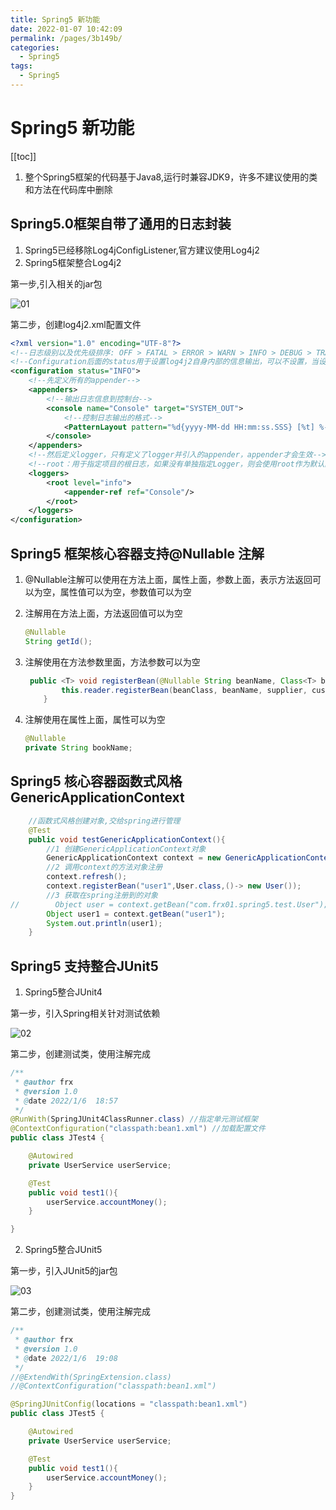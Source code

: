 ```yaml
---
title: Spring5 新功能
date: 2022-01-07 10:42:09
permalink: /pages/3b149b/
categories:
  - Spring5
tags:
  - Spring5
---
```

# Spring5 新功能

[[toc]]

1. 整个Spring5框架的代码基于Java8,运行时兼容JDK9，许多不建议使用的类和方法在代码库中删除

## Spring5.0框架自带了通用的日志封装

   1. Spring5已经移除Log4jConfigListener,官方建议使用Log4j2
   2. Spring5框架整合Log4j2

   第一步,引入相关的jar包

 ![01](https://cdn.staticaly.com/gh/xustudyxu/image-hosting@master/studynotes/Spring5/images/06/01.png)

   第二步，创建log4j2.xml配置文件

   ```xml
   <?xml version="1.0" encoding="UTF-8"?>
   <!--日志级别以及优先级排序: OFF > FATAL > ERROR > WARN > INFO > DEBUG > TRACE > ALL -->
   <!--Configuration后面的status用于设置log4j2自身内部的信息输出，可以不设置，当设置成trace时，可以看到log4j2内部各种详细输出-->
   <configuration status="INFO">
       <!--先定义所有的appender-->
       <appenders>
           <!--输出日志信息到控制台-->
           <console name="Console" target="SYSTEM_OUT">
               <!--控制日志输出的格式-->
               <PatternLayout pattern="%d{yyyy-MM-dd HH:mm:ss.SSS} [%t] %-5level %logger{36} - %msg%n"/>
           </console>
       </appenders>
       <!--然后定义logger，只有定义了logger并引入的appender，appender才会生效-->
       <!--root：用于指定项目的根日志，如果没有单独指定Logger，则会使用root作为默认的日志输出-->
       <loggers>
           <root level="info">
               <appender-ref ref="Console"/>
           </root>
       </loggers>
   </configuration>
   ```

   ## Spring5 框架核心容器支持@Nullable 注解

1. @Nullable注解可以使用在方法上面，属性上面，参数上面，表示方法返回可以为空，属性值可以为空，参数值可以为空

2. 注解用在方法上面，方法返回值可以为空

   ```java
   @Nullable
   String getId();
   ```

3. 注解使用在方法参数里面，方法参数可以为空

   ```java
    public <T> void registerBean(@Nullable String beanName, Class<T> beanClass, @Nullable Supplier<T> supplier, BeanDefinitionCustomizer... customizers) {
           this.reader.registerBean(beanClass, beanName, supplier, customizers);
       }
   ```

4. 注解使用在属性上面，属性可以为空

   ```java
   @Nullable
   private String bookName;
   ```

## Spring5 核心容器函数式风格GenericApplicationContext

```java
    //函数式风格创建对象,交给spring进行管理
    @Test
    public void testGenericApplicationContext(){
        //1 创建GenericApplicationContext对象
        GenericApplicationContext context = new GenericApplicationContext();
        //2 调用context的方法对象注册
        context.refresh();
        context.registerBean("user1",User.class,()-> new User());
        //3 获取在spring注册到的对象
//        Object user = context.getBean("com.frx01.spring5.test.User");
        Object user1 = context.getBean("user1");
        System.out.println(user1);
    }
```

## Spring5 支持整合JUnit5

1. Spring5整合JUnit4

第一步，引入Spring相关针对测试依赖

![02](https://cdn.staticaly.com/gh/xustudyxu/image-hosting@master/studynotes/Spring5/images/06/02.png)

第二步，创建测试类，使用注解完成

```java
/**
 * @author frx
 * @version 1.0
 * @date 2022/1/6  18:57
 */
@RunWith(SpringJUnit4ClassRunner.class) //指定单元测试框架
@ContextConfiguration("classpath:bean1.xml") //加载配置文件
public class JTest4 {

    @Autowired
    private UserService userService;

    @Test
    public void test1(){
        userService.accountMoney();
    }

}
```

2. Spring5整合JUnit5

第一步，引入JUnit5的jar包

![03](https://cdn.staticaly.com/gh/xustudyxu/image-hosting@master/studynotes/Spring5/images/06/03.png)

第二步，创建测试类，使用注解完成

```java
/**
 * @author frx
 * @version 1.0
 * @date 2022/1/6  19:08
 */
//@ExtendWith(SpringExtension.class)
//@ContextConfiguration("classpath:bean1.xml")

@SpringJUnitConfig(locations = "classpath:bean1.xml")
public class JTest5 {

    @Autowired
    private UserService userService;

    @Test
    public void test1(){
        userService.accountMoney();
    }
}
```





​                                                                                                                                                                                                    

